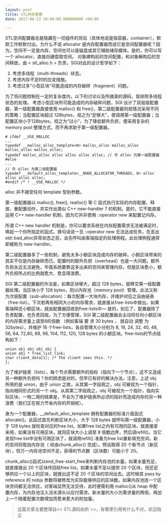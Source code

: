 ```yaml
---
layout: post
title: STL内存管理
date: 2017-06-13 10:00:00.000000000 +09:00

---
```


STL空间配置器总是隐藏在一切组件的背后（具体地说是指容器，container），默默工作默默付出。为什么不说 allocator 是内存配置器而说它是空间配置器呢？因为，空间不一定是内存，空间也可以是磁盘或其它辅助储存媒体。是的，你可以写一个 allocator，直接向硬盘取空间。
对象建构前的空间配置，和对象解构后的空间释放，由 < stl_alloc.h > 负责，SGI对此的设计哲学如下：

 1. 考虑多线程（multi-threads）状态。
 2. 考虑内存不足时的应变措施。
 3. 考虑过多“小型区块”可能造成的内存破碎（fragment）问题。

为了将问题控制在一定的复杂度内，以下的讨论以及所摘录的源码，皆排除多线程状态的处理。
考虑小型区块所可能造成的内存破碎问题，SGI 设计了双层级配置器，第一级配置器直接使用 malloc() 和 free()，第二级配置器则视情况采用不同的策略：当配置区块超过 128bytes，视之为“足够大”，便调用第一级配置器；当配置区块小于128bytes，视之为“过小”，为了降低额外负担，便采用复杂的 memory pool 整理方式，而不再求助于第一级配置器。
```
# ifdef __USE_MALLOC
...
typedef __malloc_alloc_template<0> malloc_alloc malloc_alloc malloc_alloc malloc_alloc;
typedef malloc_alloc alloc alloc alloc alloc; // 令 alloc 为第一级配置器
#else
...
// 令 alloc 为第二级配置器
typedef __default_alloc_template<__NODE_ALLOCATOR_THREADS, 0> alloc alloc alloc alloc;
#endif /* ! __USE_MALLOC */
```
alloc 并不接受任何 template 型别参数。

第一级配置器以 malloc(), free(), realloc() 等 C 函式执行实际的内存配置、释放、重配置动作，并实作出类似 C++ new-handler 7 的机制。是的，它不能直接运用 C++ new-handler 机制，因为它并非使用 ::operator new 来配置记内存。

所谓 C++ new handler 机制是，你可以要求系统在内存配置需求无法被满足时，唤起一个你所指定的函式。换句话说一旦 ::operator new 无法达成任务，在丢出std::bad_alloc异常状态之前，会先呼叫由客端指定的处理例程。此处理例程通常即被称为 new-handler。

第二级配置器多了一些机制，避免太多小额区块造成内存的破碎。小额区块带来的其实不仅是内存破碎而已，配置时的额外负担（overhead）也是一大问题。额外负担永远无法避免，毕竟系统要靠这多出来的空间来管理内存。但是区块愈小，额外负担所占的比例就愈大、愈显得浪费。

SGI 第二级配置器的作法是，如果区块够大，超过 128 bytes，就移交第一级配置器处理。当区块小于 128 bytes，则以内存池（memory pool）管理，此法又称为次层配置（sub-allocation）：每次配置一大块内存，并维护对应之自由链表（free-list）。下次若再有相同大小的内存需求，就直接从free-lists中拨出。如果客端释还小额区块，就由配置器回收到free-lists中— 是的，别忘了，配置器除了负责配置，也负责回收。为了方便管理，SGI 第二级配置器会主动将任何小额区块的内存需求量上调至8的倍数 （例如客端 要 求 30 bytes ， 就自动 调整 为 32bytes），并维护 16 个free-lists，各自管理大小分别为 8, 16, 24, 32, 40, 48, 56, 64, 72,80, 88, 96, 104, 112, 120, 128 bytes 的小额区块。free-lists的节点结构如下：

```
union obj obj obj obj {
union obj * free_list_link;
char client_data[1]; /* The client sees this. */
};
```

为了维护链表（lists），每个节点需要额外的指标（指向下一个节点），这不又造成另㆒种额外负担吗？你的顾虑是对的，但早已有好的解决办法。注意，上述 obj 所用的是 union，由于 union 之故，从其第一字段观之，obj 可被视为一个指针，指向相同形式的另一个 obj。从其第二字段观之，obj 可被视为一个指针，指向实际区块，一物二用的结果是，不会为了维护链表所必须的指针而造成内存的另一种浪费（我们正在努力节省内存的开销呢）。

身为一个配置器，__default_alloc_template 拥有配置器的标准介面函式allocate()。此函式首先判断区块大小，大于 128 bytes 就呼叫第一级配置器，小于 128 bytes 就检查对应的free list。如果free list之内有可用的区块，就直接拿来用，如果没有可用区块，就将区块大小上调至 8 倍数边界，然后调refill()。当它发现free list中没有可用区块了，就调用refill() 准备为free list重新填充空间。新的空间将取自内存池（ 经由chunk_alloc() 完成）。预设取得 20 个新节点（新区块），但万一内存池空间不足，获得的节点数（区块数）可能小于 20。

chunk_alloc()函式以end_free-start_free来判断内存池的水量。如果水量充足，就直接拨出 20 个区块传回给free list。如果水量不足以提供 20 个区块，但还足够供应一个以上的区块，就拨出这不足 20 个区块的空间出去。这时候其 pass by reference 的 nobjs 参数将被修改为实际能够供应的区块数。如果内存池连一个区块空间都无法供应，对客端显然无法交待，此时便需利用 malloc()从 heap 中配置内存，为内存池注入活水源头以应付需求。新水量的大小为需求量的两倍，再加上一个随着配置次数增加而愈来愈大的附加量。
 >这篇文章主要整理自<< STL源码剖析 >>，有哪里引用有什么不对，欢迎指正


